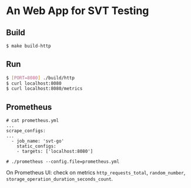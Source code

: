 # An Web App for SVT Testing

## Build

```bash
$ make build-http

```

## Run

```bash
$ [PORT=8080] ./build/http
$ curl localhost:8080
$ curl localhost:8080/metrics

```

## Prometheus

```
# cat prometheus.yml 
...
scrape_configs:
...
  - job_name: 'svt-go'
    static_configs:
    - targets: ['localhost:8080']

# ./prometheus --config.file=prometheus.yml

```

On Prometheus UI: check on metrics `http_requests_total`, `random_number`, `storage_operation_duration_seconds_count`.